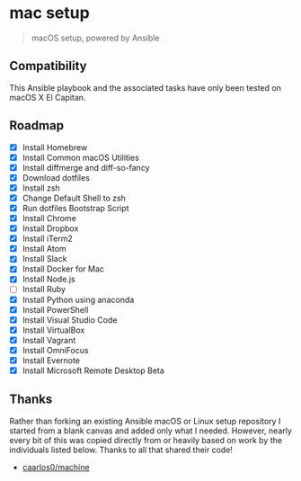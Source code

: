 # mac setup
> macOS setup, powered by Ansible

## Compatibility

This Ansible playbook and the associated tasks have only been tested on macOS X
El Capitan.

## Roadmap

- [x] Install Homebrew
- [x] Install Common macOS Utilities
- [x] Install diffmerge and diff-so-fancy
- [x] Download dotfiles
- [x] Install zsh
- [x] Change Default Shell to zsh
- [x] Run dotfiles Bootstrap Script
- [x] Install Chrome
- [x] Install Dropbox
- [x] Install iTerm2
- [x] Install Atom
- [x] Install Slack
- [x] Install Docker for Mac
- [x] Install Node.js
- [ ] Install Ruby
- [x] Install Python using anaconda
- [x] Install PowerShell
- [x] Install Visual Studio Code
- [x] Install VirtualBox
- [x] Install Vagrant
- [x] Install OmniFocus
- [x] Install Evernote
- [x] Install Microsoft Remote Desktop Beta

## Thanks

Rather than forking an existing Ansible macOS or Linux setup repository I
started from a blank canvas and added only what I needed.  However, nearly every
bit of this was copied directly from or heavily based on work by the individuals
listed below. Thanks to all that shared their code!

* [caarlos0/machine](https://github.com/caarlos0/machine)
